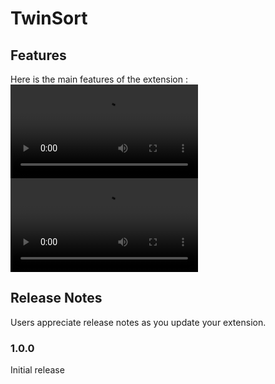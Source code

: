 # TwinSort

## Features

Here is the main features of the extension :
![Sort an array](docs/sort_array.webm)
![Sort an Object](docs/sort_obj.webm)


## Release Notes

Users appreciate release notes as you update your extension.

### 1.0.0

Initial release

###
